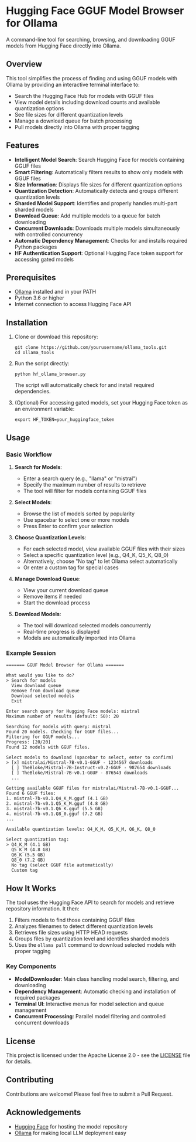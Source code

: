 # Hugging Face GGUF Model Browser for Ollama

A command-line tool for searching, browsing, and downloading GGUF models from Hugging Face directly into Ollama.

## Overview

This tool simplifies the process of finding and using GGUF models with Ollama by providing an interactive terminal interface to:
- Search the Hugging Face Hub for models with GGUF files
- View model details including download counts and available quantization options
- See file sizes for different quantization levels
- Manage a download queue for batch processing
- Pull models directly into Ollama with proper tagging

## Features

- **Intelligent Model Search**: Search Hugging Face for models containing GGUF files
- **Smart Filtering**: Automatically filters results to show only models with GGUF files
- **Size Information**: Displays file sizes for different quantization options
- **Quantization Detection**: Automatically detects and groups different quantization levels
- **Sharded Model Support**: Identifies and properly handles multi-part sharded models
- **Download Queue**: Add multiple models to a queue for batch downloading
- **Concurrent Downloads**: Downloads multiple models simultaneously with controlled concurrency
- **Automatic Dependency Management**: Checks for and installs required Python packages
- **HF Authentication Support**: Optional Hugging Face token support for accessing gated models

## Prerequisites

- [Ollama](https://ollama.ai/) installed and in your PATH
- Python 3.6 or higher
- Internet connection to access Hugging Face API

## Installation

1. Clone or download this repository:
   ```
   git clone https://github.com/yourusername/ollama_tools.git
   cd ollama_tools
   ```

2. Run the script directly:
   ```
   python hf_ollama_browser.py
   ```

   The script will automatically check for and install required dependencies.

3. (Optional) For accessing gated models, set your Hugging Face token as an environment variable:
   ```
   export HF_TOKEN=your_huggingface_token
   ```

## Usage

### Basic Workflow

1. **Search for Models**:
   - Enter a search query (e.g., "llama" or "mistral")
   - Specify the maximum number of results to retrieve
   - The tool will filter for models containing GGUF files

2. **Select Models**:
   - Browse the list of models sorted by popularity
   - Use spacebar to select one or more models
   - Press Enter to confirm your selection

3. **Choose Quantization Levels**:
   - For each selected model, view available GGUF files with their sizes
   - Select a specific quantization level (e.g., Q4_K, Q5_K, Q8_0)
   - Alternatively, choose "No tag" to let Ollama select automatically
   - Or enter a custom tag for special cases

4. **Manage Download Queue**:
   - View your current download queue
   - Remove items if needed
   - Start the download process

5. **Download Models**:
   - The tool will download selected models concurrently
   - Real-time progress is displayed
   - Models are automatically imported into Ollama

### Example Session

```
======= GGUF Model Browser for Ollama =======

What would you like to do?
> Search for models
  View download queue
  Remove from download queue
  Download selected models
  Exit

Enter search query for Hugging Face models: mistral
Maximum number of results (default: 50): 20

Searching for models with query: mistral
Found 20 models. Checking for GGUF files...
Filtering for GGUF models...
Progress: [20/20]
Found 12 models with GGUF files.

Select models to download (spacebar to select, enter to confirm)
> [x] mistralai/Mistral-7B-v0.1-GGUF - 1234567 downloads
  [ ] TheBloke/Mistral-7B-Instruct-v0.2-GGUF - 987654 downloads
  [ ] TheBloke/Mistral-7B-v0.1-GGUF - 876543 downloads
  ...

Getting available GGUF files for mistralai/Mistral-7B-v0.1-GGUF...
Found 6 GGUF files:
1. mistral-7b-v0.1.Q4_K_M.gguf (4.1 GB)
2. mistral-7b-v0.1.Q5_K_M.gguf (4.8 GB)
3. mistral-7b-v0.1.Q6_K.gguf (5.5 GB)
4. mistral-7b-v0.1.Q8_0.gguf (7.2 GB)
...

Available quantization levels: Q4_K_M, Q5_K_M, Q6_K, Q8_0

Select quantization tag:
> Q4_K_M (4.1 GB)
  Q5_K_M (4.8 GB)
  Q6_K (5.5 GB)
  Q8_0 (7.2 GB)
  No tag (select GGUF file automatically)
  Custom tag
```

## How It Works

The tool uses the Hugging Face API to search for models and retrieve repository information. It then:

1. Filters models to find those containing GGUF files
2. Analyzes filenames to detect different quantization levels
3. Retrieves file sizes using HTTP HEAD requests
4. Groups files by quantization level and identifies sharded models
5. Uses the `ollama pull` command to download selected models with proper tagging

### Key Components

- **ModelDownloader**: Main class handling model search, filtering, and downloading
- **Dependency Management**: Automatic checking and installation of required packages
- **Terminal UI**: Interactive menus for model selection and queue management
- **Concurrent Processing**: Parallel model filtering and controlled concurrent downloads

## License

This project is licensed under the Apache License 2.0 - see the [LICENSE](LICENSE) file for details.

## Contributing

Contributions are welcome! Please feel free to submit a Pull Request.

## Acknowledgements

- [Hugging Face](https://huggingface.co/) for hosting the model repository
- [Ollama](https://ollama.ai/) for making local LLM deployment easy
